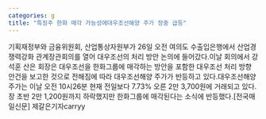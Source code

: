 ```yaml
---
categories: g
title: "특징주 한화 매각 가능성에대우조선해양 주가 장중 급등"
---
```

기획재정부와 금융위원회, 산업통상자원부가 26일 오전 여의도 수출입은행에서 산업경쟁력강화 관계장관회의를 열어 대우조선의 처리 방안 논의에 들어갔다.이날 회의에서 강석훈 산은 회장은 대우조선을 한화그룹에 매각하는 방안을 포함한 대우조선 처리 방향 안건을 보고한 것으로 전해짐에 따라 대우조선해양 주가가 반등하고 있다.대우조선해양 주가는 이날 오전 10시26분 현재 전일보다 7.73% 오른 2만 3,700원에 거래되고 있다.장 초반 2만 1,200원까지 하락했지만 한화그룹에 매각된다는 소식에 반등했다.[전국매일신문] 제갈은기자carryy